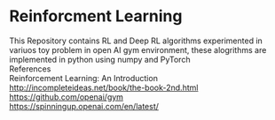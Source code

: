 # Reinforcment Learning
This Repository contains RL and Deep RL algorithms experimented in variuos toy problem in open AI gym environment, 
these alogrithms are implemented in python using numpy and PyTorch
<br />References
<br />Reinforcement Learning: An Introduction http://incompleteideas.net/book/the-book-2nd.html
<br />https://github.com/openai/gym
<br />https://spinningup.openai.com/en/latest/
